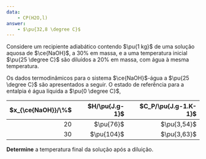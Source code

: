 ```yaml
---
data:
    - CP(H2O,l)
answer:
    - $\pu{32,8 \degree C}$
---
```


Considere um recipiente adiabático contendo $\pu{1 kg}$ de uma solução aquosa de $\ce{NaOH}$, a $30\%$ em massa, e a uma temperatura inicial $\pu{25 \degree C}$ são diluídos a $20\%$ em massa, com água à mesma temperatura. 

Os dados termodinâmicos para o sistema $\ce{NaOH}$-água a $\pu{25 \degree C}$ são apresentados a seguir. O estado de referência para a entalpia é água líquida a $\pu{0 \degree C}$, 

| $x_{\ce{NaOH}}/\%$ | $H/\pu{J.g-1}$ | $C_P/\pu{J.g-1.K-1}$ |
| -----------------: | -------------: | -------------------: |
|               $20$ |      $\pu{76}$ |          $\pu{3,54}$ |
|               $30$ |     $\pu{104}$ |          $\pu{3,63}$ |

**Determine** a temperatura final da solução após a diluição.


